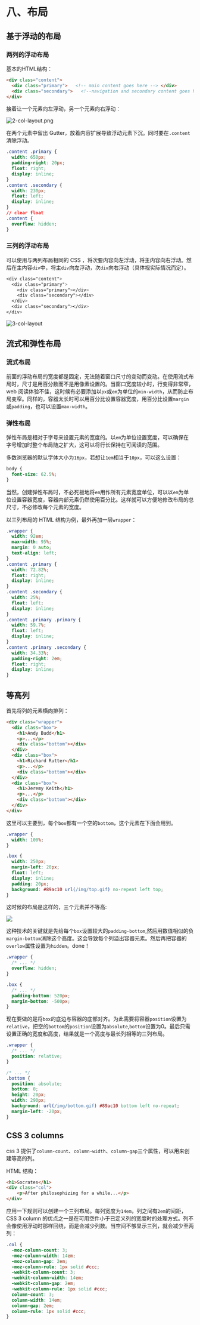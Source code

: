 # 八、布局

## 基于浮动的布局

### 两列的浮动布局

基本的HTML结构：

``` html
<div class="content">  
  <div class="primary">   <!-- main content goes here --> </div>  
  <div class="secondary">   <!--navigation and secondary content goes here --> </div>  
</div>
```

接着让一个元素向左浮动，另一个元素向右浮动：

![2-col-layout.png](./2-col-layout.png)

在两个元素中留出 Gutter，放着内容扩展导致浮动元素下沉。同时要在`.content`清除浮动。

``` css
.content .primary {
  width: 650px;
  padding-right: 20px;
  float: right;
  display: inline;
}  
.content .secondary {
  width: 230px;
  float: left;
  display: inline;
}
// clear float
.content {
  overflow: hidden;
}
```

### 三列的浮动布局

可以使用与两列布局相同的 CSS ，将次要内容向左浮动，将主内容向右浮动。然后在主内容`div`中，将主`div`向左浮动，次`div`向右浮动（具体视实际情况而定）。

``` css
<div class="content">  
  <div class="primary">
	<div class="primary"></div>
	<div class="secondary"></div>
  </div>  
  <div class="secondary"></div>  
</div>
```

![3-col-layout](./3-col-layout.png)

## 流式和弹性布局

### 流式布局

前面的浮动布局的宽度都是固定，无法随着窗口尺寸的变动而变动。在使用流式布局时，尺寸是用百分数而不是用像素设置的。当窗口宽度较小时，行变得非常窄，web 阅读体验不佳，这时候有必要添加以`px`或`em`为单位的`min-width`，从而防止布局变窄。同样的，容器太长时可以用百分比设置容器宽度，用百分比设置`margin`或`padding`，也可以设置`max-width`。

### 弹性布局

弹性布局是相对于字号来设置元素的宽度的。以`em`为单位设置宽度，可以确保在字号增加时整个布局随之扩大，这可以将行长保持在可阅读的范围。

多数浏览器的默认字体大小为`16px`，若想让`1em`相当于`10px`，可以这么设置：

``` css
body {
  font-size: 62.5%;
}
```

当然，创建弹性布局时，不必死板地将`em`用作所有元素宽度单位，可以以`em`为单位设置容器宽度，容器内部元素仍然使用百分比。这样就可以方便地修改布局的总尺寸，不必修改每个元素的宽度。

以三列布局的 HTML 结构为例，最外再加一层`wrapper`：

``` css
.wrapper {
  width: 92em;
  max-width: 95%;
  margin: 0 auto;
  text-align: left;
}
.content .primary {
  width: 72.82%;
  float: right;
  display: inline;
}
.content .secondary {
  width: 25%;
  float: left;
  display: inline;
} 
.content .primary .primary {
  width: 59.7%;
  float: left;
  display: inline;
}
.content .primary .secondary {
  width: 34.33%;
  padding-right: 2em;
  float: right;
  display: inline;
}
```

## 等高列

首先将列的元素横向排列：

``` html
<div class="wrapper">
  <div class="box">
    <h1>Andy Budd</h1>
    <p>...</p>
    <div class="bottom"></div>
  </div>
  <div class="box">
    <h1>Richard Rutter</h1>
    <p>...</p>
    <div class="bottom"></div>
  </div>
  <div class="box">
    <h1>Jeremy Keith</h1>
    <p>...</p>
    <div class="bottom"></div>
  </div>
</div>
```

这里可以主要到，每个`box`都有一个空的`bottom`，这个元素在下面会用到。

``` css
.wrapper {
  width: 100%;
}

.box {
  width: 250px;
  margin-left: 20px;
  float: left;
  display: inline;
  padding: 20px;
  background: #89ac10 url(/img/top.gif) no-repeat left top;
}
```

这时候的布局是这样的，三个元素并不等高:

![](./inequal-col.png)

这种技术的关键就是先给每个`box`设置较大的`padding-bottom`,然后用数值相似的负`margin-bottom`消除这个高度。这会导致每个列溢出容器元素。然后再把容器的`overlow`属性设置为`hidden`。done！

``` css
.wrapper {
  /* ... */
  overflow: hidden;
}

.box {
  /* ... */
  padding-bottom: 520px;
  margin-bottom: -500px;
}
```

现在要做的是将`box`的底边与容器的底部对齐。为此需要将容器`position`设置为`relative`，把空的`bottom`的`position`设置为`absolute`,`bottom`设置为0。最后只需设置正确的宽度和高度，结果就是一个高度与最长列相等的三列布局。

``` css
.wrapper {
  /* ... */
  position: relative;
}

/* ... */
.bottom {
  position: absolute;
  bottom: 0;
  height: 20px;
  width: 290px;
  background: url(/img/bottom.gif) #89ac10 bottom left no-repeat;
  margin-left: -20px;
}

```



## CSS 3  columns

css 3 提供了`column-count`、`column-width`、`column-gap`三个属性，可以用来创建等高的列。

HTML 结构：

``` html
<h1>Socrates</h1>
<div class="col">
	<p>After philosophizing for a while...</p>
</div> 
```

应用一下规则可以创建一个三列布局。每列宽度为`14em`，列之间有`2em`的间距， CSS 3 column 的优点之一是在可用空件小于已定义列的宽度时的处理方式。列不会像使用浮动时那样回绕，而是会减少列数。当空间不够显示三列，就会减少至两列：

``` css
.col {
  -moz-column-count: 3;
  -moz-column-width: 14em;
  -moz-column-gap: 2em;
  -moz-column-rule: 1px solid #ccc;
  -webkit-column-count: 3;
  -webkit-column-width: 14em;
  -webkit-column-gap: 2em;
  -webkit-column-rule: 1px solid #ccc;
  column-count: 3;
  column-width: 14em;
  column-gap: 2em;
  column-rule: 1px solid #ccc;
}
```

